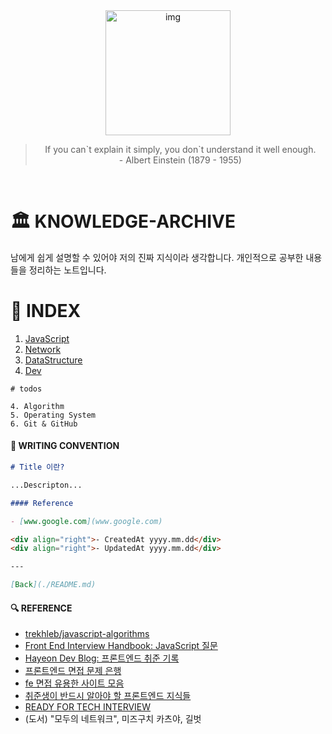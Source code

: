 <div align='center'>
  <img src="https://user-images.githubusercontent.com/90181028/205127418-6e0293b1-f9d3-4a6e-a44e-4cd176986f1c.png" width="200px" alt="img">
</div>
<blockquote align="center">
    If you can`t explain it simply, you don`t understand it well enough.<br>
    - Albert Einstein (1879 - 1955)
</blockquote>
  
  <br>

# 🏛 KNOWLEDGE-ARCHIVE

남에게 쉽게 설명할 수 있어야 저의 진짜 지식이라 생각합니다. 개인적으로 공부한 내용들을 정리하는 노트입니다.

# 📑 INDEX

1. [JavaScript](./javascript/README.md)
2. [Network](./network/README.md)
3. [DataStructure](./datastructure/README.md)
4. [Dev](./dev/README.md)

```
# todos

4. Algorithm
5. Operating System
6. Git & GitHub
```

#### 📝 WRITING CONVENTION

```md
# Title 이란?

...Descripton...

#### Reference

- [www.google.com](www.google.com)

<div align="right">- CreatedAt yyyy.mm.dd</div>
<div align="right">- UpdatedAt yyyy.mm.dd</div>

---

[Back](./README.md)
```

#### 🔍 REFERENCE

- [trekhleb/javascript-algorithms](https://github.com/trekhleb/javascript-algorithms/blob/master/README.ko-KR.md)
- [Front End Interview Handbook: JavaScript 질문](https://www.frontendinterviewhandbook.com/kr/javascript-questions)
- [Hayeon Dev Blog: 프론트엔드 취준 기록](https://hayeondev.gatsbyjs.io/220610-2022-recruit/)
- [프론트엔드 면접 문제 은행](https://h5bp.org/Front-end-Developer-Interview-Questions/translations/korean/)
- [fe 면접 유용한 사이트 모음](https://xiubindev.tistory.com/120)
- [취준생이 반드시 알아야 할 프론트엔드 지식들](https://github.com/ABizCho/Must-Know-About-Frontend)
- [READY FOR TECH INTERVIEW](https://github.com/ABizCho/Ready-For-Tech-Interview)
- (도서) "모두의 네트워크", 미즈구치 카츠야, 길벗
